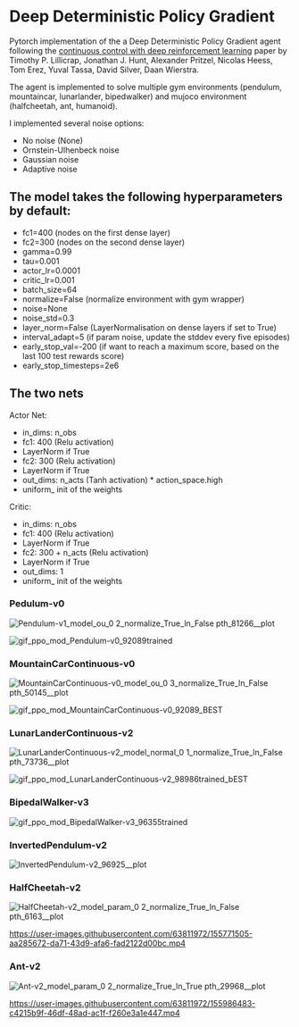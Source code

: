 # Deep Deterministic Policy Gradient


Pytorch implementation of the a Deep Deterministic Policy Gradient agent following the [continuous control with deep reinforcement learning](https://arxiv.org/abs/1509.02971) paper by Timothy P. Lillicrap, Jonathan J. Hunt, Alexander Pritzel, Nicolas Heess, Tom Erez, Yuval Tassa, David Silver, Daan Wierstra.

The agent is implemented to solve multiple gym environments  (pendulum, mountaincar, lunarlander, bipedwalker) and mujoco environment (halfcheetah, ant, humanoid). 

I implemented several noise options:
- No noise (None)
- Ornstein-Ulhenbeck noise
- Gaussian noise
- Adaptive noise

## The model takes the following hyperparameters by default:
- fc1=400 (nodes on the first dense layer)
- fc2=300 (nodes on the second dense layer)
- gamma=0.99
- tau=0.001
- actor_lr=0.0001
- critic_lr=0.001
- batch_size=64
- normalize=False (normalize environment with gym wrapper)
- noise=None
- noise_std=0.3
- layer_norm=False (LayerNormalisation on dense layers if set to True)
- interval_adapt=5 (if param noise, update the stddev every five episodes)
- early_stop_val=-200 (if want to reach a maximum score, based on the last 100 test rewards score)
- early_stop_timesteps=2e6

## The two nets

Actor Net:
- in_dims: n_obs
- fc1: 400 (Relu activation) 
- LayerNorm if True
- fc2: 300 (Relu activation)
- LayerNorm if True
- out_dims: n_acts (Tanh activation) * action_space.high
- uniform_ init of the weights

Critic:
- in_dims: n_obs
- fc1: 400 (Relu activation)
- LayerNorm if True
- fc2: 300 + n_acts (Relu activation)
- LayerNorm if True
- out_dims: 1
- uniform_ init of the weights


### Pedulum-v0

![Pendulum-v1_model_ou_0 2_normalize_True_ln_False pth_81266__plot](https://user-images.githubusercontent.com/63811972/155567682-20b01367-ab8f-4a98-922f-cbfd1bb83168.png)


![gif_ppo_mod_Pendulum-v0_92089trained](https://user-images.githubusercontent.com/63811972/154115630-8c58345d-1986-43be-8995-6f896ad25ed6.gif)


### MountainCarContinuous-v0 

![MountainCarContinuous-v0_model_ou_0 3_normalize_True_ln_False pth_50145__plot](https://user-images.githubusercontent.com/63811972/155578130-d66c51de-e7bd-47c8-a899-8bf1442844e1.png)

![gif_ppo_mod_MountainCarContinuous-v0_92089_BEST](https://user-images.githubusercontent.com/63811972/154248112-eb6d55ae-a715-40a7-be11-7fe90864a3c1.gif)


### LunarLanderContinuous-v2 

![LunarLanderContinuous-v2_model_normal_0 1_normalize_True_ln_False pth_73736__plot](https://user-images.githubusercontent.com/63811972/155745710-40844708-5bcb-4085-a947-b595d943b659.png)

![gif_ppo_mod_LunarLanderContinuous-v2_98986trained_bEST](https://user-images.githubusercontent.com/63811972/154248248-7d2e4531-9a0f-40e4-8d58-1d3ec3024f70.gif)


### BipedalWalker-v3

![gif_ppo_mod_BipedalWalker-v3_96355trained](https://user-images.githubusercontent.com/63811972/154254064-532ddc4f-cda2-4e65-a163-7019fe1d6345.gif)


### InvertedPendulum-v2

![InvertedPendulum-v2_96925__plot](https://user-images.githubusercontent.com/63811972/154674444-274a71f5-eafd-4d43-a1c0-b75a50106148.png)



### HalfCheetah-v2

![HalfCheetah-v2_model_param_0 2_normalize_True_ln_False pth_6163__plot](https://user-images.githubusercontent.com/63811972/155986547-2ea61c82-1ba9-4114-80c3-9dc31c538345.png)


https://user-images.githubusercontent.com/63811972/155771505-aa285672-da71-43d9-afa6-fad2122d00bc.mp4


### Ant-v2


![Ant-v2_model_param_0 2_normalize_True_ln_True pth_29968__plot](https://user-images.githubusercontent.com/63811972/155986521-28bba9a2-23d7-4f22-9b14-a384278f992c.png)


https://user-images.githubusercontent.com/63811972/155986483-c4215b9f-46df-48ad-ac1f-f260e3a1e447.mp4















